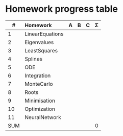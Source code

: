 
# Homework progress table

| #   | Homework        |  A  |  B  |  C  |  Σ  |
| --- | :-------------- | :-: | :-: | :-: | :-: |
| 1   | LinearEquations |     |     |     |     |
| 2   | Eigenvalues     |     |     |     |     |
| 3   | LeastSquares    |     |     |     |     |
| 4   | Splines         |     |     |     |     |
| 5   | ODE             |     |     |     |     |
| 6   | Integration     |     |     |     |     |
| 7   | MonteCarlo      |     |     |     |     |
| 8   | Roots           |     |     |     |     |
| 9   | Minimisation    |     |     |     |     |
| 10  | Optimization    |     |     |     |     |
| 11  | NeuralNetwork   |     |     |     |     |
| SUM |                 |     |     |     |  0  |